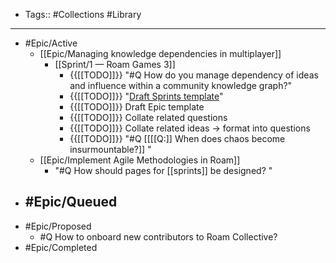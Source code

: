 - Tags:: #Collections #Library
- ---
- #Epic/Active
    - [[Epic/Managing knowledge dependencies in multiplayer]]
        - [[Sprint/1 — Roam Games 3]]
            - {{[[TODO]]}} "#Q How do you manage dependency of ideas and influence within a community knowledge graph?"
            - {{[[TODO]]}} "[Draft Sprints template](((tG1HJs2dK)))"
            - {{[[TODO]]}} Draft Epic template
            - {{[[TODO]]}} Collate related questions
            - {{[[TODO]]}} Collate related ideas → format into questions
            - {{[[TODO]]}} "#Q [[[[Q:]] When does chaos become insurmountable?]] "
    - [[Epic/Implement Agile Methodologies in Roam]]
        - "#Q How should pages for [[sprints]] be designed? "
- #Epic/Queued
    - 
- #Epic/Proposed
    - #Q How to onboard new contributors to Roam Collective?
- #Epic/Completed
